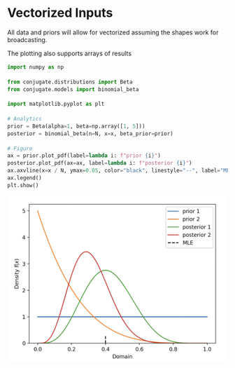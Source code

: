 # Vectorized Inputs

All data and priors will allow for vectorized assuming the shapes work for broadcasting. 

The plotting also supports arrays of results

```python 
import numpy as np

from conjugate.distributions import Beta
from conjugate.models import binomial_beta

import matplotlib.pyplot as plt

# Analytics 
prior = Beta(alpha=1, beta=np.array([1, 5]))
posterior = binomial_beta(n=N, x=x, beta_prior=prior)

# Figure
ax = prior.plot_pdf(label=lambda i: f"prior {i}")
posterior.plot_pdf(ax=ax, label=lambda i: f"posterior {i}")
ax.axvline(x=x / N, ymax=0.05, color="black", linestyle="--", label="MLE")
ax.legend()
plt.show()
```

![Vectorized Priors and Posterior](images/vectorized-plot.png)